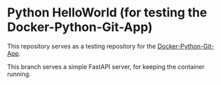 # Python HelloWorld (for testing the Docker-Python-Git-App)

This repository serves as a testing repository for the [Docker-Python-Git-App](https://github.com/David-Lor/Docker-Python-Git-App).

This branch serves a simple FastAPI server, for keeping the container running.
